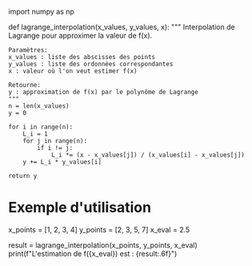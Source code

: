 import numpy as np

def lagrange_interpolation(x_values, y_values, x):
    """
    Interpolation de Lagrange pour approximer la valeur de f(x).
    
    Paramètres:
    x_values : liste des abscisses des points
    y_values : liste des ordonnées correspondantes
    x : valeur où l'on veut estimer f(x)
    
    Retourne:
    y : approximation de f(x) par le polynôme de Lagrange
    """
    n = len(x_values)
    y = 0
    
    for i in range(n):
        L_i = 1
        for j in range(n):
            if i != j:
                L_i *= (x - x_values[j]) / (x_values[i] - x_values[j])
        y += L_i * y_values[i]
    
    return y

# Exemple d'utilisation
x_points = [1, 2, 3, 4]
y_points = [2, 3, 5, 7]
x_eval = 2.5

result = lagrange_interpolation(x_points, y_points, x_eval)
print(f"L'estimation de f({x_eval}) est : {result:.6f}")